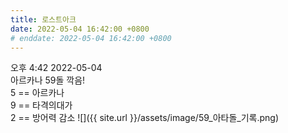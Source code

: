```yaml
---
title: 로스트아크
date: 2022-05-04 16:42:00 +0800
# enddate: 2022-05-04 16:42:00 +0800
---
```


오후 4:42 2022-05-04  
아르카나 59돌 깍음!  
5 == 아르카나  
9 == 타격의대가  
2 == 방어력 감소
![]({{ site.url }}/assets/image/59_아타돌_기록.png)
